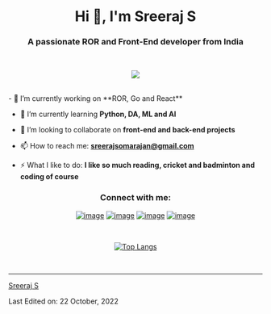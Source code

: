 <h1 align="center">Hi 👋, I'm Sreeraj S</h1>
<h3 align="center">A passionate ROR and Front-End developer from India</h3>
<br/>
<div align="center">

![](https://camo.githubusercontent.com/992babdffd8c74a1502de375fbdf7e4d54773242/68747470733a2f2f6d656469612e67697068792e636f6d2f6d656469612f53576f536b4e36447854737a71494b4571762f67697068792e676966)
</div>
<br/>
- 🔭 I’m currently working on **ROR, Go and React**

- 🌱 I’m currently learning **Python, DA, ML and AI**

- 👯 I’m looking to collaborate on **front-end and back-end projects**

- 📫 How to reach me: **sreerajsomarajan@gmail.com**

- ⚡ What I like to do: **I like so much reading, cricket and badminton and coding of course**

<h3 align="center">Connect with me:</h3>
<div align="center">

[![image](https://img.shields.io/badge/LinkedIn-0077B5?style=for-the-badge&logo=linkedin&logoColor=white)](https://www.linkedin.com/in/sreerajsomarajan/)
[![image](https://img.shields.io/badge/Instagram-E4405F?style=for-the-badge&logo=instagram&logoColor=white)](https://www.instagram.com/sreerajsomarajan/)
[![image](https://img.shields.io/badge/Twitter-1DA1F2?style=for-the-badge&logo=twitter&logoColor=white)](https://twitter.com/sreerajsomarajan)
[![image](https://img.shields.io/badge/Gmail-D14836?style=for-the-badge&logo=gmail&logoColor=white)](mailto:sreerajsomarajan@gmail.com)
</div>

<br/>
<div align="center">

[![Top Langs](https://github-readme-stats.vercel.app/api/top-langs/?username=sreerajsomarajan&layout=compact&text_color=daf7dc&bg_color=151515&include_all_commits=true&count_private=true)](https://github.com/sreerajsomarajan/github-readme-stats)
</div>
<br/>

------

[Sreeraj S](https://github.com/sreerajsomarajan)

Last Edited on: 22 October, 2022
